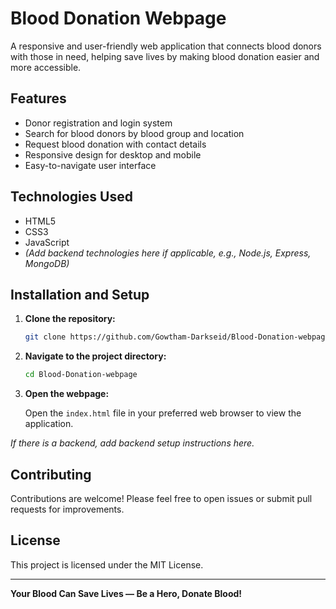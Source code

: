 
# Blood Donation Webpage

A responsive and user-friendly web application that connects blood donors with those in need, helping save lives by making blood donation easier and more accessible.

## Features

- Donor registration and login system
- Search for blood donors by blood group and location
- Request blood donation with contact details
- Responsive design for desktop and mobile
- Easy-to-navigate user interface

## Technologies Used

- HTML5
- CSS3
- JavaScript
- *(Add backend technologies here if applicable, e.g., Node.js, Express, MongoDB)*

## Installation and Setup

1. **Clone the repository:**

   ```bash
   git clone https://github.com/Gowtham-Darkseid/Blood-Donation-webpage.git
   ```

2. **Navigate to the project directory:**

   ```bash
   cd Blood-Donation-webpage
   ```

3. **Open the webpage:**

   Open the `index.html` file in your preferred web browser to view the application.

*If there is a backend, add backend setup instructions here.*

## Contributing

Contributions are welcome! Please feel free to open issues or submit pull requests for improvements.

## License

This project is licensed under the MIT License.

---

**Your Blood Can Save Lives — Be a Hero, Donate Blood!**
